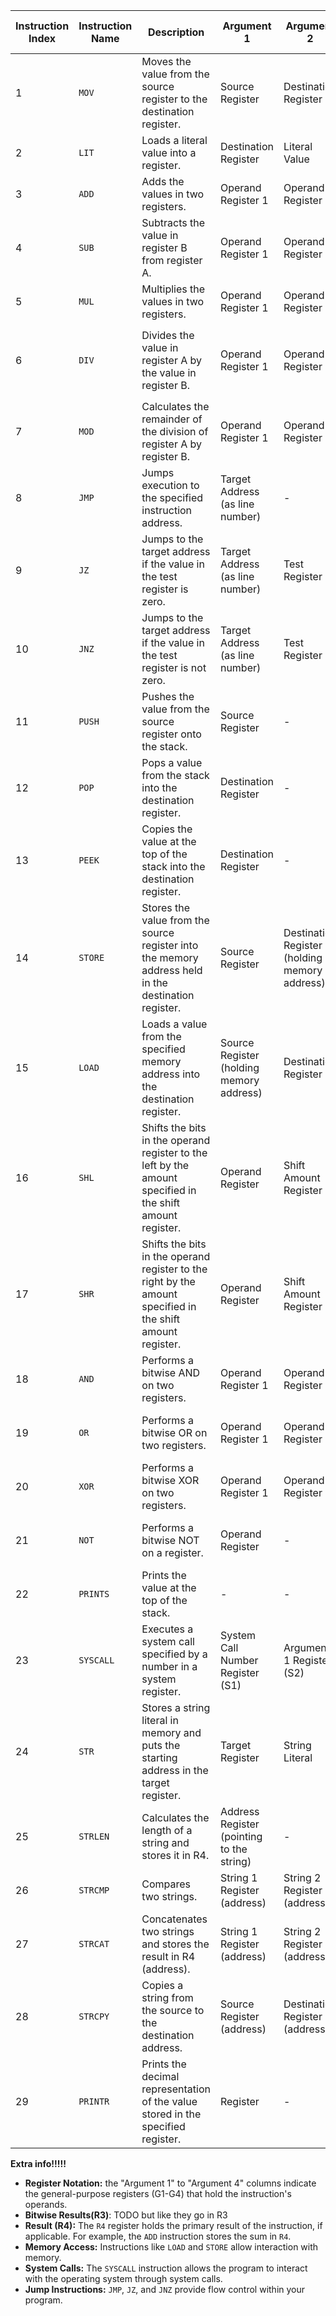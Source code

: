| Instruction Index | Instruction Name | Description                                                                                                | Argument 1                                | Argument 2                                    | Argument 3               | Argument 4               | Bitwise Results (R3)    | Result (R4)                        | Notes                                                                                                                                        |
|-------------------|------------------|------------------------------------------------------------------------------------------------------------|-------------------------------------------|-----------------------------------------------|--------------------------|--------------------------|-------------------------|------------------------------------|----------------------------------------------------------------------------------------------------------------------------------------------|
| 1                 | `MOV`            | Moves the value from the source register to the destination register.                                      | Source Register                           | Destination Register                          | -                        | -                        | -                       | Source Register Value              | This is a fundamental instruction for data transfer between registers.                                                                       |
| 2                 | `LIT`            | Loads a literal value into a register.                                                                     | Destination Register                      | Literal Value                                 | -                        | -                        | -                       | -                                  | Literal values are treated as 64-bit signed integers.                                                                                        |
| 3                 | `ADD`            | Adds the values in two registers.                                                                          | Operand Register 1                        | Operand Register 2                            | -                        | -                        | -                       | Operand 1 + Operand 2              | The result is stored in the `R4` register.                                                                                                   |
| 4                 | `SUB`            | Subtracts the value in register B from register A.                                                         | Operand Register 1                        | Operand Register 2                            | -                        | -                        | -                       | Operand 1 - Operand 2              | The result is stored in the `R4` register.                                                                                                   |
| 5                 | `MUL`            | Multiplies the values in two registers.                                                                    | Operand Register 1                        | Operand Register 2                            | -                        | -                        | -                       | Operand 1 * Operand 2              | The result is stored in the `R4` register.                                                                                                   |
| 6                 | `DIV`            | Divides the value in register A by the value in register B.                                                | Operand Register 1                        | Operand Register 2                            | -                        | -                        | -                       | Operand 1 / Operand 2              | Integer division is performed. The result is stored in the `R4` register.  If Operand 2 is 0, a `GeneralArithmeticException` will be thrown. |
| 7                 | `MOD`            | Calculates the remainder of the division of register A by register B.                                      | Operand Register 1                        | Operand Register 2                            | -                        | -                        | -                       | Operand 1 % Operand 2              | The result is stored in the `R4` register. If Operand 2 is 0, a `GeneralArithmeticException` will be thrown.                                 |
| 8                 | `JMP`            | Jumps execution to the specified instruction address.                                                      | Target Address (as line number)           | -                                             | -                        | -                        | -                       | -                                  | Target addresses refer to line numbers in the assembly code (starting from 1). Unconditional jump.                                           |
| 9                 | `JZ`             | Jumps to the target address if the value in the test register is zero.                                     | Target Address (as line number)           | Test Register                                 | -                        | -                        | -                       | -                                  | Conditional jump based on the zero flag.                                                                                                     |
| 10                | `JNZ`            | Jumps to the target address if the value in the test register is not zero.                                 | Target Address (as line number)           | Test Register                                 | -                        | -                        | -                       | -                                  | Conditional jump based on the non-zero flag.                                                                                                 |
| 11                | `PUSH`           | Pushes the value from the source register onto the stack.                                                  | Source Register                           | -                                             | -                        | -                        | -                       | -                                  | The stack grows downwards (towards lower memory addresses).                                                                                  |
| 12                | `POP`            | Pops a value from the stack into the destination register.                                                 | Destination Register                      | -                                             | -                        | -                        | -                       | -                                  | Remember to check for stack underflow before using `POP`.                                                                                    |
| 13                | `PEEK`           | Copies the value at the top of the stack into the destination register.                                    | Destination Register                      | -                                             | -                        | -                        | -                       | -                                  | The value on the stack is not removed by `PEEK`.                                                                                             |
| 14                | `STORE`          | Stores the value from the source register into the memory address held in the destination register.        | Source Register                           | Destination Register (holding memory address) | -                        | -                        | -                       | -                                  | Ensure that the destination register holds a valid memory address.                                                                           |
| 15                | `LOAD`           | Loads a value from the specified memory address into the destination register.                             | Source Register  (holding memory address) | Destination Register                          | -                        | -                        | -                       | -                                  | Make sure the memory address is within the allocated bounds.                                                                                 |
| 16                | `SHL`            | Shifts the bits in the operand register to the left by the amount specified in the shift amount register.  | Operand Register                          | Shift Amount Register                         | -                        | -                        | Operand << Shift Amount | -                                  | Bits shifted out on the left are lost. Zeros are shifted in on the right.                                                                    |
| 17                | `SHR`            | Shifts the bits in the operand register to the right by the amount specified in the shift amount register. | Operand Register                          | Shift Amount Register                         | -                        | -                        | Operand >> Shift Amount | -                                  | Bits shifted out on the right are lost. The sign bit is shifted in on the left for arithmetic shifts.                                        | 
| 18                | `AND`            | Performs a bitwise AND on two registers.                                                                   | Operand Register 1                        | Operand Register 2                            | -                        | -                        | Operand 1 & Operand 2   | -                                  | The result is stored in the `R3` register.                                                                                                   |
| 19                | `OR`             | Performs a bitwise OR on two registers.                                                                    | Operand Register 1                        | Operand Register 2                            | -                        | -                        | Operand 1 \| Operand 2  | -                                  | The result is stored in the `R3` register.                                                                                                   |
| 20                | `XOR`            | Performs a bitwise XOR on two registers.                                                                   | Operand Register 1                        | Operand Register 2                            | -                        | -                        | Operand 1 ^ Operand 2   | -                                  | The result is stored in the `R3` register.                                                                                                   |
| 21                | `NOT`            | Performs a bitwise NOT on a register.                                                                      | Operand Register                          | -                                             | -                        | -                        | ~Operand                | -                                  | The result is stored in the `R3` register.  Performs a bitwise complement (inverts each bit).                                                |
| 22                | `PRINTS`         | Prints the value at the top of the stack.                                                                  | -                                         | -                                             | -                        | -                        | -                       | -                                  | Prints the decimal representation of the value.                                                                                              |
| 23                | `SYSCALL`        | Executes a system call specified by a number in a system register.                                         | System Call Number Register (S1)          | Argument 1 Register (S2)                      | Argument 2 Register (S3) | Argument 3 Register (S4) | -                       | System Call Result (usually in R2) | Consult the system call table for argument and result conventions.                                                                           |
| 24                | `STR`            | Stores a string literal in memory and puts the starting address in the target register.                    | Target Register                           | String Literal                                | -                        | -                        | -                       | -                                  | The string literal must be enclosed in double quotes. Memory allocation is handled automatically.                                            |
| 25                | `STRLEN`         | Calculates the length of a string and stores it in R4.                                                     | Address Register (pointing to the string) | -                                             | -                        | -                        | -                       | String Length                      | The address register should point to the first character of a null-terminated string.                                                        |
| 26                | `STRCMP`         | Compares two strings.                                                                                      | String 1 Register (address)               | String 2 Register (address)                   | -                        | -                        | -                       | 0 if equal, 1 if not equal         | Registers should contain addresses of null-terminated strings.                                                                               |
| 27                | `STRCAT`         | Concatenates two strings and stores the result in R4 (address).                                            | String 1 Register (address)               | String 2 Register (address)                   | -                        | -                        | -                       | Address of the concatenated string | Registers should contain addresses of null-terminated strings. The result in `R4` is the address of the new string.                          |
| 28                | `STRCPY`         | Copies a string from the source to the destination address.                                                | Source Register (address)                 | Destination Register (address)                | -                        | -                        | -                       | -                                  | Both registers should contain valid memory addresses.                                                                                        |
| 29                | `PRINTR`         | Prints the decimal representation of the value stored in the specified register.                           | Register                                  | -                                             | -                        | -                        | -                       | -                                  | Useful for debugging or outputting numerical data.                                                                                           | 

**Extra info!!!!!**

* **Register Notation:** the "Argument 1" to "Argument 4" columns indicate the general-purpose registers (G1-G4) that
  hold the instruction's operands.
* **Bitwise Results(R3)**: TODO but like they go in R3
* **Result (R4):** The `R4` register holds the primary result of the instruction, if applicable. For example, the `ADD`
  instruction stores the sum in `R4`.
* **Memory Access:** Instructions like `LOAD` and `STORE` allow interaction with memory.
* **System Calls:** The `SYSCALL` instruction allows the program to interact with the operating system through system
  calls.
* **Jump Instructions:** `JMP`, `JZ`, and `JNZ` provide flow control within your program.
